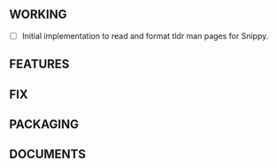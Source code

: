 ## WORKING
   - [ ] Initial implementation to read and format tldr man pages for Snippy.

## FEATURES

## FIX

## PACKAGING

## DOCUMENTS
